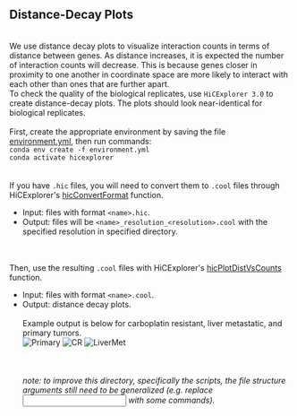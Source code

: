 ﻿## Distance-Decay Plots
\
We use distance decay plots to visualize interaction counts in terms of distance between genes. As distance increases, it is expected the number of interaction counts will decrease. This is because genes closer in proximity to one another in coordinate space are more likely to interact with each other than ones that are further apart.
\
To check the quality of the biological replicates, use `HiCExplorer 3.0` to create distance-decay plots. The plots should look near-identical for biological replicates.
\
\
First, create the appropriate environment by saving the file [environment.yml](./environment.yml), then run commands:
\
```conda env create -f environment.yml```
\
```conda activate hicexplorer```
\
\
\
If you have `.hic` files, you will need to convert them to `.cool` files through HiCExplorer's [hicConvertFormat](./scripts/cool_converter.sh) function. 
- Input: files with format `<name>.hic`.
- Output: files will be `<name>_resolution_<resolution>.cool` with the specified resolution in specified directory.

\
\
Then, use the resulting `.cool` files with HiCExplorer's [hicPlotDistVsCounts](./scripts/hicPlotDistVsCounts.sh) function.
- Input: files with format `<name>.cool`.
- Output: distance decay plots.
\
\
Example output is below for carboplatin resistant, liver metastatic, and primary tumors.
\
![Primary](./plots/distance_decay_primary.png)
![CR](./plots/distance_decay_CR.png)
![LiverMet](./plots/distance_decay_LiverMet.png)
\
\
\
\
*note: to improve this directory, specifically the scripts, the file structure arguments still need to be generalized (e.g. replace <input filename> with some commands).*

